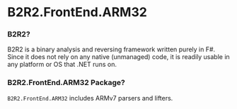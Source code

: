# B2R2.FrontEnd.ARM32

### B2R2?

B2R2 is a binary analysis and reversing framework written purely in F#. Since it
does not rely on any native (unmanaged) code, it is readily usable in any
platform or OS that .NET runs on.

### B2R2.FrontEnd.ARM32 Package?

`B2R2.FrontEnd.ARM32` includes ARMv7 parsers and lifters.
